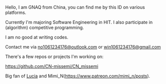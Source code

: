 Hello, I am GNAQ from China, you can find me by this ID on various platforms.

Currently I'm majoring Software Engineering in HIT. I also participate in (algorithm) competitive programming.

I am no good at writing codes.

Contact me via no1061234176@outlook.com or win1061234176@gmail.com

There's a few repos or projects I'm working on:

https://github.com/CN-missemi/CN_missemi

Big fan of [Lucia](https://www.youtube.com/c/Luciaaa_Sings) and Mimi_N(https://www.patreon.com/mimi_n/posts). 

<!--
**GNAQ/GNAQ** is a ✨ _special_ ✨ repository because its `README.md` (this file) appears on your GitHub profile.

Here are some ideas to get you started:

- 🔭 I’m currently working on ...
- 🌱 I’m currently learning ...
- 👯 I’m looking to collaborate on ...
- 🤔 I’m looking for help with ...
- 💬 Ask me about ...
- 📫 How to reach me: ...
- 😄 Pronouns: ...
- ⚡ Fun fact: ...
-->
